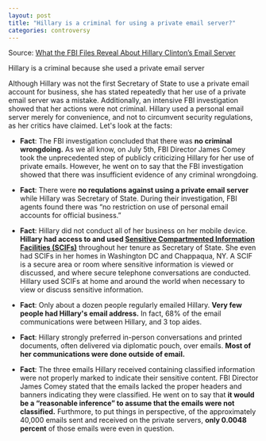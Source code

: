 ```yaml
---  
layout: post  
title: "Hillary is a criminal for using a private email server?"  
categories: controversy
---  
```


Source: [What the FBI Files Reveal About Hillary Clinton’s Email Server](http://www.politico.com/magazine/story/2016/09/hillary-clinton-emails-2016-server-state-department-fbi-214307)
 
Hillary is a criminal because she used a private email server
  
Although Hillary was not the first Secretary of State to use a private email account for business, she has stated repeatedly that her use of a private email server was a mistake. Additionally, an intensive FBI investigation showed that her actions were not criminal. Hillary used a personal email server merely for convenience, and not to circumvent security regulations, as her critics have claimed. Let's look at the facts:

* **Fact**: The FBI investigation concluded that there was **no criminal wrongdoing.** As we all know, on July 5th, FBI Director James Comey took the unprecedented step of publicly criticizing Hillary for her use of private emails. However, he went on to say that the FBI investigation showed that there was insufficient evidence of any criminal wrongdoing.  

* **Fact**: There were **no requlations against using a private email server** while Hillary was Secretary of State. During their investigation, FBI agents found there was “no restriction on use of personal email accounts for official business.”

* **Fact**: Hillary did not conduct all of her business on her mobile device. **Hillary had access to and used [Sensitive Compartmented Information Facilities (SCIFs)](https://en.wikipedia.org/wiki/Sensitive_Compartmented_Information_Facility)** throughout her tenure as Secretary of State. She even had SCIFs in her homes in Washington DC and Chappaqua, NY. A SCIF is a secure area or room where sensitive information is viewed or discussed, and where secure telephone conversations are conducted. Hillary used SCIFs at home and around the world when necessary to view or discuss sensitive information.

* **Fact**: Only about a dozen people regularly emailed Hillary. **Very few people had Hillary's email address.** In fact, 68% of the email communications were between Hillary, and 3 top aides.

* **Fact**: Hillary strongly preferred in-person conversations and printed documents, often delivered via diplomatic pouch, over emails. **Most of her communications were done outside of email.**

* **Fact**: The three emails Hillary received containing classified information were not properly marked to indicate their sensitive content. FBI Director James Comey stated that the emails lacked the proper headers and banners indicating they were classified. He went on to say that **it would be a “reasonable inference” to assume that the emails were not classified.** Furthmore, to put things in perspective, of the approximately 40,000 emails sent and received on the private servers, **only 0.0048 percent** of those emails were even in question.
